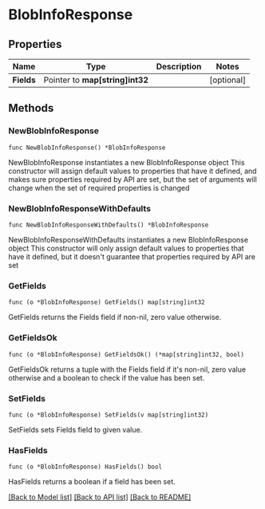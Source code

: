 # BlobInfoResponse

## Properties

Name | Type | Description | Notes
------------ | ------------- | ------------- | -------------
**Fields** | Pointer to **map[string]int32** |  | [optional] 

## Methods

### NewBlobInfoResponse

`func NewBlobInfoResponse() *BlobInfoResponse`

NewBlobInfoResponse instantiates a new BlobInfoResponse object
This constructor will assign default values to properties that have it defined,
and makes sure properties required by API are set, but the set of arguments
will change when the set of required properties is changed

### NewBlobInfoResponseWithDefaults

`func NewBlobInfoResponseWithDefaults() *BlobInfoResponse`

NewBlobInfoResponseWithDefaults instantiates a new BlobInfoResponse object
This constructor will only assign default values to properties that have it defined,
but it doesn't guarantee that properties required by API are set

### GetFields

`func (o *BlobInfoResponse) GetFields() map[string]int32`

GetFields returns the Fields field if non-nil, zero value otherwise.

### GetFieldsOk

`func (o *BlobInfoResponse) GetFieldsOk() (*map[string]int32, bool)`

GetFieldsOk returns a tuple with the Fields field if it's non-nil, zero value otherwise
and a boolean to check if the value has been set.

### SetFields

`func (o *BlobInfoResponse) SetFields(v map[string]int32)`

SetFields sets Fields field to given value.

### HasFields

`func (o *BlobInfoResponse) HasFields() bool`

HasFields returns a boolean if a field has been set.


[[Back to Model list]](../README.md#documentation-for-models) [[Back to API list]](../README.md#documentation-for-api-endpoints) [[Back to README]](../README.md)


